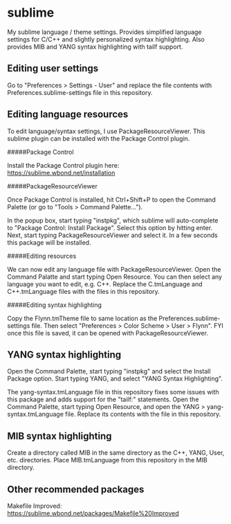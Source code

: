 sublime
=======

My sublime language / theme settings. Provides simplified language settings for C/C++ and slightly personalized syntax highlighting. Also provides MIB and YANG syntax highlighting with tailf support.

Editing user settings
------

Go to "Preferences >  Settings - User" and replace the file contents with Preferences.sublime-settings file in this repository.

Editing language resources
------

To edit language/syntax settings, I use PackageResourceViewer. This sublime plugin can be installed with the Package Control plugin.

#####Package Control

Install the Package Control plugin here:
https://sublime.wbond.net/installation

#####PackageResourceViewer

Once Package Control is installed, hit Ctrl+Shift+P to open the Command Palette (or go to "Tools > Command Palette...").

In the popup box, start typing "instpkg", which sublime will auto-complete to "Package Control: Install Package". Select this option by hitting enter. Next, start typing PackageResourceViewer and select it. In a few seconds this package will be installed.

#####Editing resources

We can now edit any language file with PackageResourceViewer. Open the Command Palatte and start typing Open Resource. You can then select any language you want to edit, e.g. C++. Replace the C.tmLanguage and C++.tmLanguage files with the files in this repository.

#####Editing syntax highlighting

Copy the Flynn.tmTheme file to same location as the Preferences.sublime-settings file. Then select "Preferences > Color Scheme > User > Flynn". FYI once this file is saved, it can be opened with PackageResourceViewer.

YANG syntax highlighting
------

Open the Command Palette, start typing "instpkg" and select the Install Package option. Start typing YANG, and select "YANG Syntax Highlighting".

The yang-syntax.tmLanguage file in this repository fixes some issues with this package and adds support for the "tailf:" statements. Open the Command Palette, start typing Open Resource, and open the YANG > yang-syntax.tmLanguage file. Replace its contents with the file in this repository.

MIB syntax highlighting
------

Create a directory called MIB in the same directory as the C++, YANG, User, etc. directories. Place MIB.tmLanguage from this repository in the MIB directory.

Other recommended packages
------

Makefile Improved: https://sublime.wbond.net/packages/Makefile%20Improved

